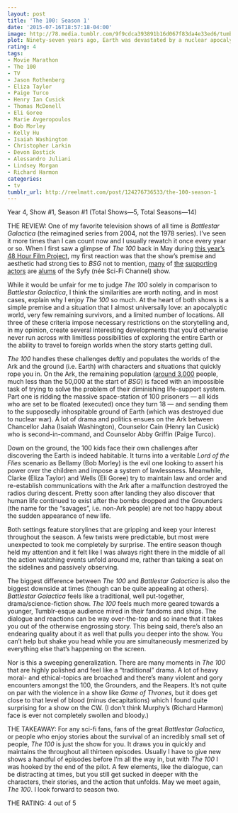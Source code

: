 ```yaml
---
layout: post
title: 'The 100: Season 1'
date: '2015-07-16T18:57:18-04:00'
image: http://78.media.tumblr.com/9f9cdca393891b16d067f83da4e33ed6/tumblr_inline_nrlraptxdl1r46ger_500.jpg
plot: Ninety-seven years ago, Earth was devastated by a nuclear apocalypse, with the only survivors being the inhabitants of orbiting space stations at the time. Three generations later, resources are running out. Taking ruthless steps to ensure their future, a group of 100 juvenile prisoners are exiled to the Earth’s surface to test whether it’s habitable. No one has set foot on the planet until now.
rating: 4
tags:
- Movie Marathon
- The 100
- TV
- Jason Rothenberg
- Eliza Taylor
- Paige Turco
- Henry Ian Cusick
- Thomas McDonell
- Eli Goree
- Marie Avgeropoulos
- Bob Morley
- Kelly Hu
- Isaiah Washington
- Christopher Larkin
- Devon Bostick
- Alessandro Juliani
- Lindsey Morgan
- Richard Harmon
categories:
- tv
tumblr_url: http://reelmatt.com/post/124276736533/the-100-season-1
---
```


Year 4, Show #1, Season #1 (Total Shows—5, Total Seasons—14)

THE REVIEW: One of my favorite television shows of all time is *Battlestar Galactica* (the reimagined series from 2004, not the 1978 series). I’ve seen it more times than I can count now and I usually rewatch it once every year or so. When I first saw a glimpse of *The 100* back in May during [this year’s][1] [48 Hour Film Project][2], my first reaction was that the show’s premise and aesthetic had strong ties to *BSG* not to mention, [many][3] of [the][4] [supporting][5] [actors][6] are [alums][7] of the Syfy (née Sci-Fi Channel) show.

While it would be unfair for me to judge *The 100* solely in comparison to *Battlestar Galactica*, I think the similarities are worth noting, and in most cases, explain why I enjoy *The 100* so much. At the heart of both shows is a simple premise and a situation that I almost universally love: an apocalyptic world, very few remaining survivors, and a limited number of locations. All three of these criteria impose necessary restrictions on the storytelling and, in my opinion, create several interesting developments that you’d otherwise never run across with limitless possibilities of exploring the entire Earth or the ability to travel to foreign worlds when the story starts getting dull.

*The 100* handles these challenges deftly and populates the worlds of the Ark and the ground (i.e. Earth) with characters and situations that quickly rope you in. On the Ark, the remaining population ([around 3,000][8] people, much less than the 50,000 at the start of *BSG*) is faced with an impossible task of trying to solve the problem of their diminishing life-support system. Part one is ridding the massive space-station of 100 prisoners — all kids who are set to be floated (executed) once they turn 18 — and sending them to the supposedly inhospitable ground of Earth (which was destroyed due to nuclear war). A lot of drama and politics ensues on the Ark between Chancellor Jaha (Isaiah Washington), Counselor Cain (Henry Ian Cusick) who is second-in-command, and Counselor Abby Griffin (Paige Turco).

Down on the ground, the 100 kids face their own challenges after discovering the Earth is indeed habitable. It turns into a veritable *Lord of the Flies* scenario as Bellamy (Bob Morley) is the evil one looking to assert his power over the children and impose a system of lawlessness. Meanwhile, Clarke (Eliza Taylor) and Wells (Eli Goree) try to maintain law and order and re-establish communications with the Ark after a malfunction destroyed the radios during descent. Pretty soon after landing they also discover that human life continued to exist after the bombs dropped and the Grounders (the name for the “savages”, i.e. non-Ark people) are not too happy about the sudden appearance of new life.

Both settings feature storylines that are gripping and keep your interest throughout the season. A few twists were predictable, but most were unexpected to took me completely by surprise. The entire season though held my attention and it felt like I was always right there in the middle of all the action watching events unfold around me, rather than taking a seat on the sidelines and passively observing.

The biggest difference between *The 100* and *Battlestar Galactica* is also the biggest downside at times (though can be quite appealing at others). *Battlestar Galactica* feels like a traditional, well put-together, drama/science-fiction show. *The 100* feels much more geared towards a younger, Tumblr-esque audience mired in their fandoms and ships. The dialogue and reactions can be way over-the-top and so inane that it takes you out of the otherwise engrossing story. This being said, there’s also an endearing quality about it as well that pulls you deeper into the show. You can’t help but shake you head while you are simultaneously mesmerized by everything else that’s happening on the screen.

Nor is this a sweeping generalization. There are many moments in *The 100* that are highly polished and feel like a “traditional” drama. A lot of heavy moral- and ethical-topics are broached and there’s many violent and gory encounters amongst the 100, the Grounders, and the Reapers. It’s not quite on par with the violence in a show like *Game of Thrones*, but it does get close to that level of blood (minus decapitations) which I found quite surprising for a show on the CW. (I don’t think Murphy’s (Richard Harmon) face is ever not completely swollen and bloody.)

THE TAKEAWAY: For any sci-fi fans, fans of the great *Battlestar Galactica*, or people who enjoy stories about the survival of an incredibly small set of people, *The 100* is just the show for you. It draws you in quickly and maintains the throughout all thirteen episodes. Usually I have to give new shows a handful of episodes before I’m all the way in, but with *The 100* I was hooked by the end of the pilot. A few elements, like the dialogue, can be distracting at times, but you still get sucked in deeper with the characters, their stories, and the action that unfolds. May we meet again, *The 100*. I look forward to season two.

THE RATING: 4 out of 5

[1]: https://www.youtube.com/watch?v=k0hsN75UJQw
[2]: http://www.48hourfilm.com/en/boston/
[3]: http://www.imdb.com/name/nm0432228/
[4]: http://www.imdb.com/name/nm0155389/
[5]: http://www.imdb.com/name/nm0970805/
[6]: http://www.imdb.com/name/nm0147661/
[7]: http://www.imdb.com/name/nm0894690/
[8]: http://the100.wikia.com/wiki/The_Ark